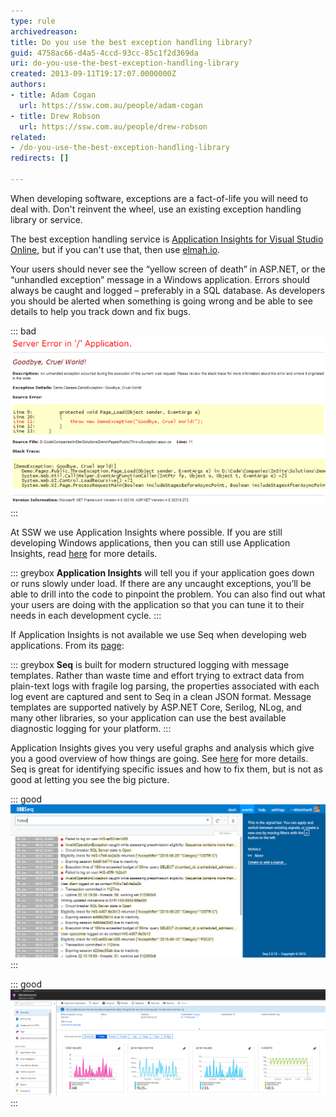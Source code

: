 ```yaml
---
type: rule
archivedreason: 
title: Do you use the best exception handling library?
guid: 4758ac66-d4a5-4ccd-93cc-85c1f2d369da
uri: do-you-use-the-best-exception-handling-library
created: 2013-09-11T19:17:07.0000000Z
authors:
- title: Adam Cogan
  url: https://ssw.com.au/people/adam-cogan
- title: Drew Robson
  url: https://ssw.com.au/people/drew-robson
related: 
- /do-you-use-the-best-exception-handling-library
redirects: []

---
```


When developing software, exceptions are a fact-of-life you will need to deal with. Don't reinvent the wheel, use an existing exception handling library or service.

The best exception handling service is [Application Insights for Visual Studio Online](/rules-to-better-application-insights), but if you can't use that, then use [elmah.io](https://elmah.io/).

Your users should never see the “yellow screen of death” in ASP.NET, or the “unhandled exception” message in a Windows application. Errors should always be caught and logged – preferably in a SQL database. As developers you should be alerted when something is going wrong and be able to see details to help you track down and fix bugs.

::: bad
![If you see this, you are doing something wrong!](default-asp-error-500_small.png)
:::

<!--endintro-->

At SSW we use Application Insights where possible. If you are still developing Windows applications, then you can still use Application Insights, read [here](https://docs.microsoft.com/en-us/azure/azure-monitor/app/windows-desktop) for more details.

::: greybox
**Application Insights** will tell you if your application goes down or runs slowly under load. If there are any uncaught exceptions, you’ll be able to drill into the code to pinpoint the problem. You can also find out what your users are doing with the application so that you can tune it to their needs in each development cycle.
:::

If Application Insights is not available we use Seq when developing web applications. From its [page](https://datalust.co/seq):

::: greybox
**Seq** is built for modern structured logging with message templates. Rather than waste time and effort trying to extract data from plain-text logs with fragile log parsing, the properties associated with each log event are captured and sent to Seq in a clean JSON format. Message templates are supported natively by ASP.NET Core, Serilog, NLog, and many other libraries, so your application can use the best available diagnostic logging for your platform.
:::

Application Insights gives you very useful graphs and analysis which give you a good overview of how things are going. See [here](/rules-to-better-application-insights) for more details. Seq is great for identifying specific issues and how to fix them, but is not as good at letting you see the big picture.

::: good
![Seq provides you with plenty of details about what is happening, but if you don't already know what you're looking for, it can be tricky to parse](xn4QHnmBS0Kx39gOv0wM_GettingStarted-1.png)
:::

::: good
![Application Insights gives you graphs and analysis that help you find issues, but also lets you drill down to get the details as well](overview.png)
:::
